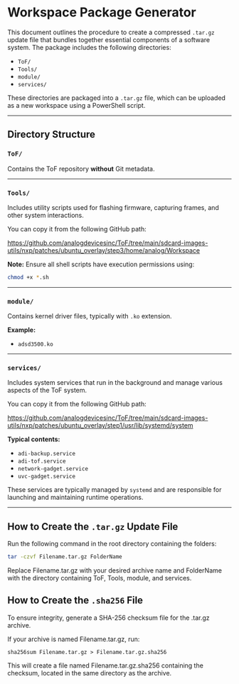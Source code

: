 # Workspace Package Generator

This document outlines the procedure to create a compressed `.tar.gz` update file that bundles together essential components of a software system. The package includes the following directories:

- `ToF/`
- `Tools/`
- `module/`
- `services/`

These directories are packaged into a `.tar.gz` file, which can be uploaded as a new workspace using a PowerShell script.

---

## Directory Structure

### `ToF/`
Contains the ToF repository **without** Git metadata.

---

### `Tools/`
Includes utility scripts used for flashing firmware, capturing frames, and other system interactions.

You can copy it from the following GitHub path:

https://github.com/analogdevicesinc/ToF/tree/main/sdcard-images-utils/nxp/patches/ubuntu_overlay/step3/home/analog/Workspace

**Note:** Ensure all shell scripts have execution permissions using:
 ```bash
 chmod +x *.sh
 ```
---

### `module/`
Contains kernel driver files, typically with `.ko` extension.

**Example:**
- `adsd3500.ko`

---

### `services/`
Includes system services that run in the background and manage various aspects of the ToF system.

You can copy it from the following GitHub path:

https://github.com/analogdevicesinc/ToF/tree/main/sdcard-images-utils/nxp/patches/ubuntu_overlay/step1/usr/lib/systemd/system


**Typical contents:**
- `adi-backup.service`
- `adi-tof.service`
- `network-gadget.service`
- `uvc-gadget.service`

These services are typically managed by `systemd` and are responsible for launching and maintaining runtime operations.

---

## How to Create the `.tar.gz` Update File

Run the following command in the root directory containing the folders:

```bash
tar -czvf Filename.tar.gz FolderName
```
Replace Filename.tar.gz with your desired archive name and FolderName with the directory containing ToF, Tools, module, and services.

## How to Create the `.sha256` File

To ensure integrity, generate a SHA-256 checksum file for the .tar.gz archive.

If your archive is named Filename.tar.gz, run:

```
sha256sum Filename.tar.gz > Filename.tar.gz.sha256
```
This will create a file named Filename.tar.gz.sha256 containing the checksum, located in the same directory as the archive.
